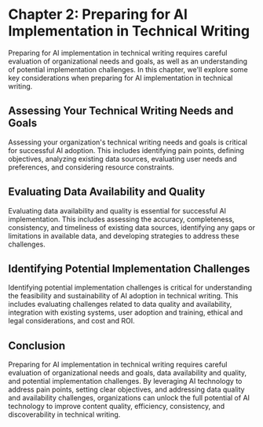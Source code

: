 Chapter 2: Preparing for AI Implementation in Technical Writing
===============================================================

Preparing for AI implementation in technical writing requires careful evaluation of organizational needs and goals, as well as an understanding of potential implementation challenges. In this chapter, we'll explore some key considerations when preparing for AI implementation in technical writing.

Assessing Your Technical Writing Needs and Goals
------------------------------------------------

Assessing your organization's technical writing needs and goals is critical for successful AI adoption. This includes identifying pain points, defining objectives, analyzing existing data sources, evaluating user needs and preferences, and considering resource constraints.

Evaluating Data Availability and Quality
----------------------------------------

Evaluating data availability and quality is essential for successful AI implementation. This includes assessing the accuracy, completeness, consistency, and timeliness of existing data sources, identifying any gaps or limitations in available data, and developing strategies to address these challenges.

Identifying Potential Implementation Challenges
-----------------------------------------------

Identifying potential implementation challenges is critical for understanding the feasibility and sustainability of AI adoption in technical writing. This includes evaluating challenges related to data quality and availability, integration with existing systems, user adoption and training, ethical and legal considerations, and cost and ROI.

Conclusion
----------

Preparing for AI implementation in technical writing requires careful evaluation of organizational needs and goals, data availability and quality, and potential implementation challenges. By leveraging AI technology to address pain points, setting clear objectives, and addressing data quality and availability challenges, organizations can unlock the full potential of AI technology to improve content quality, efficiency, consistency, and discoverability in technical writing.
